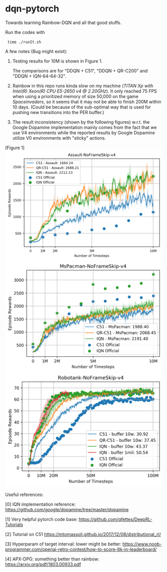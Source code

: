 # dqn-pytorch
Towards learning Rainbow-DQN and all that good stuffs.

Run the codes with

     time ./runIt.sh

A few notes (Bug might exist): 

   1. Testing results for 10M is shown in Figure 1. 
   
      The comparisons are for "DDQN + C51", "DDQN + QR-C200" and "DDQN + IQN-64-64-32".
   
   2. Rainbow in this repo runs kinda slow on my machine (_TITAN Xp with Intel(R) Xeon(R) CPU E5-2650 v4 @ 2.20GHz_). It only reached 75 FPS  when using a prioritized memory of size 50,000 on the game _Spaceinvaders_, so it seems that it may not be able to finish 200M within 10 days. (Could be because of the sub-optimal way that is used for pushing new transitions into the PER buffer.)
   
   3. The result inconsistency (shown by the following figures) w.r.t. the Google Dopamine implementation mainly comes from the fact that we use V4 environments while the reported results by Google Dopamine utilize V0 environments with "sticky" actions.
     
[Figure 1]
![alt text](https://raw.githubusercontent.com/dannysdeng/dqn-pytorch/master/demo_result/assault.png)
![alt text](https://raw.githubusercontent.com/dannysdeng/dqn-pytorch/master/demo_result/mspacman.png)
![alt text](https://raw.githubusercontent.com/dannysdeng/dqn-pytorch/master/demo_result/robotank_100M.png)

Useful references:

[0] IQN implementation reference: https://github.com/google/dopamine/tree/master/dopamine

[1] Very helpful pytorch code base: https://github.com/qfettes/DeepRL-Tutorials

[2] Tutorial on C51 https://mtomassoli.github.io/2017/12/08/distributional_rl/

[3] Hyperparam of target interval: lower might be better: https://www.noob-programmer.com/openai-retro-contest/how-to-score-6k-in-leaderboard/

[4] APX-DPG: something better than rainbow: https://arxiv.org/pdf/1803.00933.pdf

